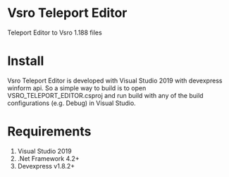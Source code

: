 # Vsro Teleport Editor
Teleport Editor to Vsro 1.188 files


# Install
Vsro Teleport Editor is developed with Visual Studio 2019 with devexpress winform api.
So a simple way to build is to open VSRO_TELEPORT_EDITOR.csproj and run build  with any of the build configurations (e.g. Debug) in Visual Studio.

# Requirements
1) Visual Studio 2019
2) .Net Framework 4.2+
3) Devexpress v1.8.2+


